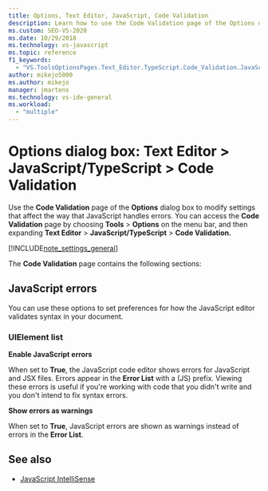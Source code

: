 ```yaml
---
title: Options, Text Editor, JavaScript, Code Validation
description: Learn how to use the Code Validation page of the Options dialog box to modify settings that affect the way that JavaScript handles errors. 
ms.custom: SEO-VS-2020
ms.date: 10/29/2018
ms.technology: vs-javascript
ms.topic: reference
f1_keywords:
  - "VS.ToolsOptionsPages.Text_Editor.TypeScript.Code_Validation.JavaScript_Errors"
author: mikejo5000
ms.author: mikejo
manager: jmartens
ms.technology: vs-ide-general
ms.workload:
  - "multiple"
---
```

# Options dialog box: Text Editor \> JavaScript/TypeScript \> Code Validation

Use the **Code Validation** page of the **Options** dialog box to modify settings that affect the way that JavaScript handles errors. You can access the **Code Validation** page by choosing **Tools** > **Options** on the  menu bar, and then expanding **Text Editor** > **JavaScript/TypeScript** > **Code Validation.**

[!INCLUDE[note_settings_general](../../data-tools/includes/note_settings_general_md.md)]

The **Code Validation** page contains the following sections:

## JavaScript errors

You can use these options to set preferences for how the JavaScript editor validates syntax in your document.

### UIElement list

**Enable JavaScript errors**

When set to **True**, the JavaScript code editor shows errors for JavaScript and JSX files. Errors appear in the **Error List** with a (JS) prefix. Viewing these errors is useful if you're working with code that you didn't write and you don't intend to fix syntax errors.

**Show errors as warnings**

When set to **True**, JavaScript errors are shown as warnings instead of errors in the **Error List**.

## See also

- [JavaScript IntelliSense](../../ide/javascript-intellisense.md)
